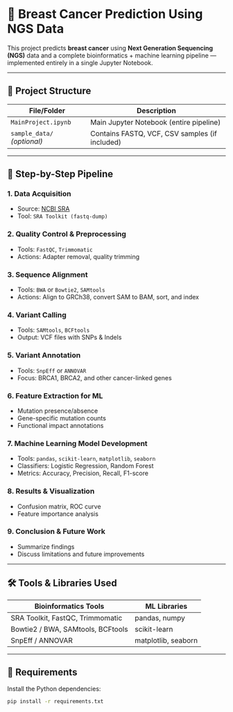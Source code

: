 # 🧬 Breast Cancer Prediction Using NGS Data

This project predicts **breast cancer** using **Next Generation Sequencing (NGS)** data and a complete bioinformatics + machine learning pipeline — implemented entirely in a single Jupyter Notebook.

---

## 📁 Project Structure

| File/Folder                       | Description |
|----------------------------------|-------------|
| `MainProject.ipynb` | Main Jupyter Notebook (entire pipeline) |
| `sample_data/` *(optional)*      | Contains FASTQ, VCF, CSV samples (if included) 

---

## 🔬 Step-by-Step Pipeline

### 1. Data Acquisition
- Source: [NCBI SRA](https://www.ncbi.nlm.nih.gov/sra)
- Tool: `SRA Toolkit (fastq-dump)`

### 2. Quality Control & Preprocessing
- Tools: `FastQC`, `Trimmomatic`
- Actions: Adapter removal, quality trimming

### 3. Sequence Alignment
- Tools: `BWA` or `Bowtie2`, `SAMtools`
- Actions: Align to GRCh38, convert SAM to BAM, sort, and index

### 4. Variant Calling
- Tools: `SAMtools`, `BCFtools`
- Output: VCF files with SNPs & Indels

### 5. Variant Annotation
- Tools: `SnpEff` or `ANNOVAR`
- Focus: BRCA1, BRCA2, and other cancer-linked genes

### 6. Feature Extraction for ML
- Mutation presence/absence
- Gene-specific mutation counts
- Functional impact annotations

### 7. Machine Learning Model Development
- Tools: `pandas`, `scikit-learn`, `matplotlib`, `seaborn`
- Classifiers: Logistic Regression, Random Forest
- Metrics: Accuracy, Precision, Recall, F1-score

### 8. Results & Visualization
- Confusion matrix, ROC curve
- Feature importance analysis

### 9. Conclusion & Future Work
- Summarize findings
- Discuss limitations and future improvements

---

## 🛠 Tools & Libraries Used

| Bioinformatics Tools | ML Libraries |
|----------------------|--------------|
| SRA Toolkit, FastQC, Trimmomatic | pandas, numpy |
| Bowtie2 / BWA, SAMtools, BCFtools | scikit-learn |
| SnpEff / ANNOVAR | matplotlib, seaborn |

---

## 📌 Requirements

Install the Python dependencies:

```bash
pip install -r requirements.txt
